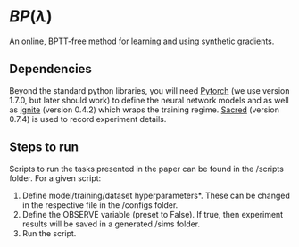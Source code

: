 # $BP(\lambda)$
An online, BPTT-free method for learning and using synthetic gradients.

## Dependencies
Beyond the standard python libraries, you will need [Pytorch](https://pytorch.org/) (we use version 1.7.0, but later should work) to define the neural network models and as well as [ignite](https://github.com/pytorch/ignite) (version 0.4.2) which wraps the training regime. [Sacred](https://github.com/IDSIA/sacred) (version 0.7.4) is used to record experiment details.

## Steps to run 
Scripts to run the tasks presented in the paper can be found in the /scripts folder. For a given script:
1. Define model/training/dataset hyperparameters*. These can be changed in the respective file in the /configs folder.
2. Define the OBSERVE variable (preset to False). If true, then experiment results will be saved in a generated /sims folder.
3. Run the script.
